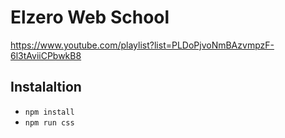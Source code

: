 # Elzero Web School

https://www.youtube.com/playlist?list=PLDoPjvoNmBAzvmpzF-6l3tAviiCPbwkB8

## Instalaltion

- `npm install`
- `npm run css`
